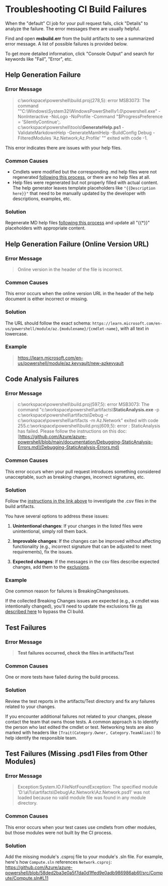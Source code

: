 # Troubleshooting CI Build Failures

When the "default" CI job for your pull request fails, click "Details" to analyze the failure. The error messages there are usually helpful.

Find and open **msbuild.err** from the build artifacts to see a summarized error message. A list of possible failures is provided below.

To get more detailed information, click "Console Output" and search for keywords like "Fail", "Error", etc.

## Help Generation Failure

### Error Message

> c:\workspace\powershell\build.proj(278,5): error MSB3073: The command ""C:\Windows\System32\WindowsPowerShell\v1.0\powershell.exe" -NonInteractive -NoLogo -NoProfile -Command "$ProgressPreference = 'SilentlyContinue';. c:\workspace\powershell\tools\\**GenerateHelp.ps1** -ValidateMarkdownHelp -GenerateMamlHelp -BuildConfig Debug -FilteredModules 'Az.Network;Az.Profile' "" exited with code -1.

This error indicates there are issues with your help files.

### Common Causes

- Cmdlets were modified but the corresponding .md help files were not regenerated [following this process](development-docs/help-generation.md), or there are no help files at all.
- Help files were regenerated but not properly filled with actual content. The help generator leaves template placeholders like `"{{Description here}}"` that need to be manually updated by the developer with descriptions, examples, etc.

### Solution

Regenerate MD help files [following this process](development-docs/help-generation.md) and update all "{{\*}}" placeholders with appropriate content.

## Help Generation Failure (Online Version URL)

### Error Message

> Online version in the header of the file is incorrect.

### Common Causes

This error occurs when the online version URL in the header of the help document is either incorrect or missing.

### Solution

The URL should follow the exact schema: `https://learn.microsoft.com/en-us/powershell/module/az.{modulename}/{cmdlet-name}`, with all text in lowercase.

### Example
> https://learn.microsoft.com/en-us/powershell/module/az.keyvault/new-azkeyvault

## Code Analysis Failures

### Error Message

> c:\workspace\powershell\build.proj(597,5): error MSB3073: The command "c:\workspace\powershell\artifacts\\**StaticAnalysis.exe** -p c:\workspace\powershell\artifacts\Debug -r c:\workspace\powershell\artifacts -m Az.Network" exited with code 255.c:\workspace\powershell\build.proj(609,5): error : StaticAnalysis has failed. Please follow the instructions on this doc: [https://github.com/Azure/azure-powershell/blob/main/documentation/Debugging-StaticAnalysis-Errors.md](Debugging-StaticAnalysis-Errors.md)

### Common Causes

This error occurs when your pull request introduces something considered unacceptable, such as breaking changes, incorrect signatures, etc.

### Solution

Follow the [instructions in the link above](Debugging-StaticAnalysis-Errors.md) to investigate the .csv files in the build artifacts.

You have several options to address these issues:

1. **Unintentional changes**: If your changes in the listed files were unintentional, simply roll them back.

2. **Improvable changes**: If the changes can be improved without affecting functionality (e.g., incorrect signature that can be adjusted to meet requirements), fix the issues.

3. **Expected changes**: If the messages in the csv files describe expected changes, add them to the [exclusions](Debugging-StaticAnalysis-Errors.md#breaking-changes).

### Example

One common reason for failures is BreakingChangesIssues.

If the collected Breaking Changes issues are expected (e.g., a cmdlet was intentionally changed), you'll need to update the exclusions file [as described here](Debugging-StaticAnalysis-Errors.md#breaking-changes) to bypass the CI build.

## Test Failures

### Error Message

> **Test failures occurred, check the files in artifacts/Test**

### Common Causes

One or more tests have failed during the build process.

### Solution

Review the test reports in the artifacts/Test directory and fix any failures related to your changes.

If you encounter additional failures not related to your changes, please contact the team that owns those tests. A common approach is to identify the person who last edited the cmdlet or test. Networking tests are also marked with headers like `[Trait(Category.Owner, Category.TeamAlias)]` to help identify the responsible team.

## Test Failures (Missing .psd1 Files from Other Modules)

### Error Message

> Exception:System.IO.FileNotFoundException: The specified module 'D:\a\1\s\artifacts\Debug\Az.Network\Az.Network.psd1' was not loaded because no valid module file was found in any module directory.

### Common Causes

This error occurs when your test cases use cmdlets from other modules, but those modules were not built by the CI process.

### Solution

Add the missing module's .csproj file to your module's .sln file. For example, here's how `Compute.sln` references `Network.csproj`:
https://github.com/Azure/azure-powershell/blob/58ded2ba3e0a5f7da0d1ffed9e0adb986986ab6f/src/Compute/Compute.sln#L11

